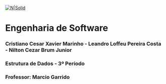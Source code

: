 [![N|Solid](https://universidadedevassouras.edu.br/wp-content/uploads/2022/03/campus_marica.png)](https://universidadedevassouras.edu.br/campus-marica/)

# Engenharia de Software
### Cristiano Cesar Xavier Marinho - Leandro Loffeu Pereira Costa - Nilton Cezar Brum Junior
### Estrutura de Dados - 3º Período
### Frofessor: Marcio Garrido

